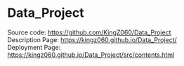 # Data_Project

Source code: https://github.com/KingZ060/Data_Project
<br />
Description Page: https://kingz060.github.io/Data_Project/
<br />
Deployment Page: https://kingz060.github.io/Data_Project/src/contents.html